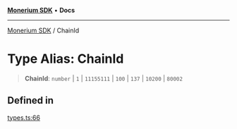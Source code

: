 [**Monerium SDK**](../README.md) • **Docs**

---

[Monerium SDK](../README.md) / ChainId

# Type Alias: ChainId

> **ChainId**: `number` \| `1` \| `11155111` \| `100` \| `137` \| `10200` \| `80002`

## Defined in

[types.ts:66](https://github.com/monerium/js-monorepo/blob/6fd0ad80ad4e8d991580cbeedf4372ce7e758e51/packages/sdk/src/types.ts#L66)
